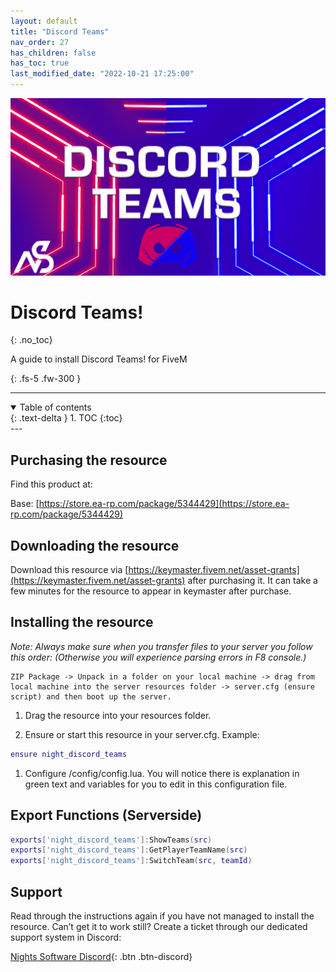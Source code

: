```yaml
---
layout: default
title: "Discord Teams"
nav_order: 27
has_children: false
has_toc: true
last_modified_date: "2022-10-21 17:25:00"
---
```


<img class="cover-img" src="/assets/img/discordTeams.png" alt="Discord Teams! Resource" draggable="false">

# Discord Teams!
{: .no_toc}

A guide to install Discord Teams! for FiveM

{: .fs-5 .fw-300 }

---
<details open markdown="block">
  <summary>
    Table of contents
  </summary>
  {: .text-delta }
1. TOC
{:toc}
</details>
---

## Purchasing the resource

Find this product at:

Base: [https://store.ea-rp.com/package/5344429](https://store.ea-rp.com/package/5344429)

## Downloading the resource

Download this resource via [https://keymaster.fivem.net/asset-grants](https://keymaster.fivem.net/asset-grants) after purchasing it. It can take a few minutes for the resource to appear in keymaster after purchase.

## Installing the resource

*Note: Always make sure when you transfer files to your server you follow this order: (Otherwise you will experience parsing errors in F8 console.)*

```
ZIP Package -> Unpack in a folder on your local machine -> drag from local machine into the server resources folder -> server.cfg (ensure script) and then boot up the server.
```

1. Drag the resource into your resources folder.

1. Ensure or start this resource in your server.cfg. Example:
```lua
ensure night_discord_teams
```

1. Configure /config/config.lua. You will notice there is explanation in green text and variables for you to edit in this configuration file.

## Export Functions (Serverside)

```lua
exports['night_discord_teams']:ShowTeams(src)
exports['night_discord_teams']:GetPlayerTeamName(src)
exports['night_discord_teams']:SwitchTeam(src, teamId)
```

## Support

Read through the instructions again if you have not managed to install the resource. Can’t get it to work still? Create a ticket through our dedicated support system in Discord:

[Nights Software Discord](https://ns.ea-rp.com){: .btn .btn-discord}